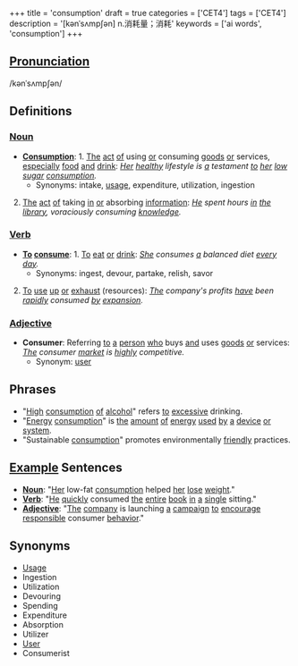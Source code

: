 +++
title = 'consumption'
draft = true
categories = ['CET4']
tags = ['CET4']
description = '[kənˈsʌmp∫ən] n.消耗量；消耗'
keywords = ['ai words', 'consumption']
+++

## [Pronunciation](/en/post/pronunciation/)
/kənˈsʌmpʃən/

## Definitions
### [Noun](/en/post/noun/)
- **[Consumption](/en/post/consumption/)**: 1. [The](/en/post/the/) [act](/en/post/act/) [of](/en/post/of/) using [or](/en/post/or/) consuming [goods](/en/post/goods/) [or](/en/post/or/) services, [especially](/en/post/especially/) [food](/en/post/food/) [and](/en/post/and/) [drink](/en/post/drink/): *[Her](/en/post/her/) [healthy](/en/post/healthy/) lifestyle is [a](/en/post/a/) testament [to](/en/post/to/) [her](/en/post/her/) [low](/en/post/low/) [sugar](/en/post/sugar/) [consumption](/en/post/consumption/).*
   - Synonyms: intake, [usage](/en/post/usage/), expenditure, utilization, ingestion
2. [The](/en/post/the/) [act](/en/post/act/) [of](/en/post/of/) taking [in](/en/post/in/) [or](/en/post/or/) absorbing [information](/en/post/information/): *[He](/en/post/he/) spent hours [in](/en/post/in/) [the](/en/post/the/) [library](/en/post/library/), voraciously consuming [knowledge](/en/post/knowledge/).*

### [Verb](/en/post/verb/)
- **[To](/en/post/to/) [consume](/en/post/consume/)**: 1. [To](/en/post/to/) [eat](/en/post/eat/) [or](/en/post/or/) [drink](/en/post/drink/): *[She](/en/post/she/) consumes [a](/en/post/a/) balanced diet [every](/en/post/every/) [day](/en/post/day/).*
   - Synonyms: ingest, devour, partake, relish, savor
2. [To](/en/post/to/) [use](/en/post/use/) [up](/en/post/up/) [or](/en/post/or/) [exhaust](/en/post/exhaust/) (resources): *[The](/en/post/the/) company's profits [have](/en/post/have/) been [rapidly](/en/post/rapidly/) consumed [by](/en/post/by/) [expansion](/en/post/expansion/).*

### [Adjective](/en/post/adjective/)
- **Consumer**: Referring [to](/en/post/to/) [a](/en/post/a/) [person](/en/post/person/) [who](/en/post/who/) buys [and](/en/post/and/) uses [goods](/en/post/goods/) [or](/en/post/or/) services: *[The](/en/post/the/) consumer [market](/en/post/market/) is [highly](/en/post/highly/) competitive.*
   - Synonym: [user](/en/post/user/)

## Phrases
- "[High](/en/post/high/) [consumption](/en/post/consumption/) [of](/en/post/of/) [alcohol](/en/post/alcohol/)" refers [to](/en/post/to/) [excessive](/en/post/excessive/) drinking.
- "[Energy](/en/post/energy/) [consumption](/en/post/consumption/)" is [the](/en/post/the/) [amount](/en/post/amount/) [of](/en/post/of/) [energy](/en/post/energy/) [used](/en/post/used/) [by](/en/post/by/) [a](/en/post/a/) [device](/en/post/device/) [or](/en/post/or/) [system](/en/post/system/).
- "Sustainable [consumption](/en/post/consumption/)" promotes environmentally [friendly](/en/post/friendly/) practices.

## [Example](/en/post/example/) Sentences
- **[Noun](/en/post/noun/)**: "[Her](/en/post/her/) low-fat [consumption](/en/post/consumption/) helped [her](/en/post/her/) [lose](/en/post/lose/) [weight](/en/post/weight/)."
- **[Verb](/en/post/verb/)**: "[He](/en/post/he/) [quickly](/en/post/quickly/) consumed [the](/en/post/the/) [entire](/en/post/entire/) [book](/en/post/book/) [in](/en/post/in/) [a](/en/post/a/) [single](/en/post/single/) sitting."
- **[Adjective](/en/post/adjective/)**: "[The](/en/post/the/) [company](/en/post/company/) is launching [a](/en/post/a/) [campaign](/en/post/campaign/) [to](/en/post/to/) [encourage](/en/post/encourage/) [responsible](/en/post/responsible/) consumer [behavior](/en/post/behavior/)."

## Synonyms
- [Usage](/en/post/usage/)
- Ingestion
- Utilization
- Devouring
- Spending
- Expenditure
- Absorption
- Utilizer
- [User](/en/post/user/)
- Consumerist
